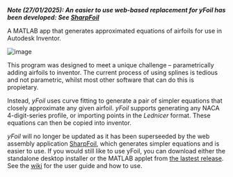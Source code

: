 _**Note (27/01/2025): An easier to use web-based replacement for *yFoil* has been developed: See [SharpFoil](https://examath.github.io/SharpFoil/)**_

A MATLAB app that generates approximated equations of airfoils for use in Autodesk Inventor.

![image](https://github.com/Examath/yFoil/assets/26269676/539845ee-942d-49cb-896f-2b208a50fc58)

This program was designed to meet a unique challenge – parametrically adding airfoils to inventor. The current process of using splines is tedious and not parametric, whilst most other software that can do this is propietary. 

Instead, *yFoil* uses curve fitting to generate a pair of simpler equations that closely approximate any given airfoil. _yFoil_ supports generating any NACA 4-digit-series profile, or importing points in the _Lednicer_ format. These equations can then be copied into inventor.

_yFoil_ will no longer be updated as it has been superseeded by the web assembly application [SharpFoil](https://examath.github.io/SharpFoil/), which generates simpler equations and is easier to use. If you would still like to use yFoil, you can download either the standalone desktop installer or the MATLAB applet from [the lastest release](https://github.com/Examath/yFoil/releases/latest). See the [wiki](https://github.com/Examath/yFoil/wiki) for the user guide and how to use.
